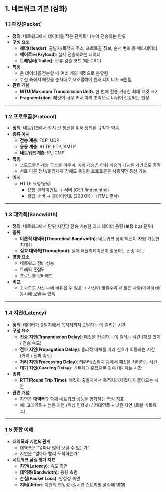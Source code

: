 ## 1. 네트워크 기본 (심화)

### 1.1 패킷(Packet)
- **정의**: 네트워크에서 데이터를 작은 단위로 나누어 전송하는 단위
- **구성 요소**
  - **헤더(Header)**: 출발지/목적지 주소, 프로토콜 정보, 순서 번호 등 메타데이터
  - **페이로드(Payload)**: 실제 전송하려는 데이터
  - **트레일러(Trailer)**: 오류 검출 코드 (예: CRC)
- **특징**
  - 큰 데이터를 전송할 때 여러 개의 패킷으로 분할됨
  - 수신 측에서 패킷을 순서대로 재조립해야 원래 데이터가 복원됨
- **관련 개념**
  - **MTU(Maximum Transmission Unit)**: 한 번에 전송 가능한 최대 패킷 크기
  - **Fragmentation**: 패킷이 너무 커서 여러 조각으로 나뉘어 전송되는 현상

---

### 1.2 프로토콜(Protocol)
- **정의**: 네트워크에서 장치 간 통신을 위해 정의된 규칙과 약속
- **종류 예시**
  - **전송 계층**: TCP, UDP
  - **응용 계층**: HTTP, FTP, SMTP
  - **네트워크 계층**: IP, ICMP
- **특징**
  - 프로토콜은 계층 구조를 이루며, 상위 계층은 하위 계층의 기능을 기반으로 동작
  - 서로 다른 장치/운영체제 간에도 동일한 프로토콜을 사용하면 통신 가능
- **예시**
  - HTTP 요청/응답:  
    - 요청: 클라이언트 → 서버 (GET /index.html)  
    - 응답: 서버 → 클라이언트 (200 OK + HTML 문서)

---

### 1.3 대역폭(Bandwidth)
- **정의**: 네트워크에서 단위 시간당 전송 가능한 최대 데이터 용량 (보통 bps 단위)
- **종류**
  - **이론적 대역폭(Theoretical Bandwidth)**: 네트워크 장비/회선이 지원 가능한 최대치
  - **실효 대역폭(Throughput)**: 실제 애플리케이션이 활용하는 전송 속도
- **영향 요소**
  - 네트워크 장비 성능
  - 트래픽 혼잡도
  - 프로토콜 오버헤드
- **비교**
  - 고속도로 차선 수에 비유할 수 있음 → 차선이 많을수록 더 많은 차량(데이터)을 동시에 보낼 수 있음

---

### 1.4 지연(Latency)
- **정의**: 데이터가 출발지에서 목적지까지 도달하는 데 걸리는 시간
- **구성 요소**
  - **전송 지연(Transmission Delay)**: 패킷을 전송하는 데 걸리는 시간 (패킷 크기 / 전송 속도)
  - **전파 지연(Propagation Delay)**: 물리적 매체를 따라 신호가 이동하는 시간 (거리 / 전파 속도)
  - **처리 지연(Processing Delay)**: 라우터/스위치 등에서 패킷을 처리하는 시간
  - **대기 지연(Queuing Delay)**: 네트워크 혼잡으로 인해 대기하는 시간
- **종류**
  - **RTT(Round Trip Time)**: 패킷이 출발지에서 목적지까지 갔다가 돌아오는 시간
- **관련 개념**
  - 지연은 **대역폭**과 함께 네트워크 성능을 평가하는 핵심 지표
  - 예: 고대역폭 + 높은 지연 (위성 인터넷) / 저대역폭 + 낮은 지연 (로컬 네트워크)

---

### 1.5 종합 이해
- **대역폭과 지연의 관계**
  - 대역폭은 "얼마나 많이 보낼 수 있는가"
  - 지연은 "얼마나 빨리 도착하는가"
- **네트워크 품질 평가 지표**
  - **지연(Latency)**: 속도 측면
  - **대역폭(Bandwidth)**: 용량 측면
  - **손실(Packet Loss)**: 안정성 측면
  - **지터(Jitter)**: 지연의 변동성 (실시간 스트리밍 품질에 영향)
